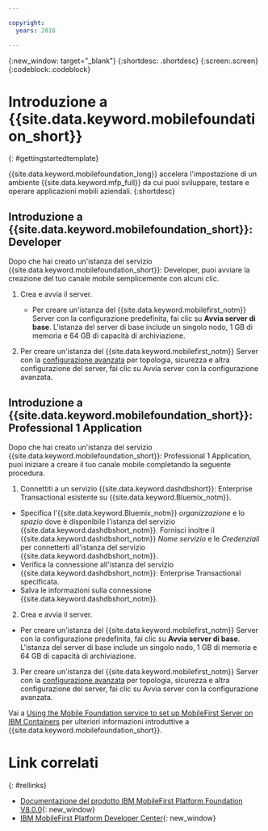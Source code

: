 ```yaml
---

copyright:
  years: 2016

---
```


{:new_window: target="_blank"}
{:shortdesc: .shortdesc}
{:screen:.screen}
{:codeblock:.codeblock}

# Introduzione a {{site.data.keyword.mobilefoundation_short}}

{: #gettingstartedtemplate}

{{site.data.keyword.mobilefoundation_long}} accelera l'impostazione di un ambiente {{site.data.keyword.mfp_full}} da cui puoi sviluppare, testare e operare applicazioni mobili aziendali.
{:shortdesc}

## Introduzione a {{site.data.keyword.mobilefoundation_short}}: Developer

Dopo che hai creato un'istanza del servizio {{site.data.keyword.mobilefoundation_short}}: Developer, puoi avviare la creazione del tuo canale mobile semplicemente con alcuni clic.

1.	Crea e avvia il server.
	*	Per creare un'istanza del {{site.data.keyword.mobilefirst_notm}} Server con la configurazione predefinita, fai clic su **Avvia server di base**.
		L'istanza del server di base include un singolo nodo,
1 GB di memoria e 64 GB di capacità di archiviazione.

2.	Per creare un'istanza del {{site.data.keyword.mobilefirst_notm}} Server con la [configurazione
avanzata](c_using_mfs_p1.html#using_mfs_advanced_p1) per topologia, sicurezza e altra configurazione del server, fai clic su Avvia server con la configurazione avanzata.

## Introduzione a {{site.data.keyword.mobilefoundation_short}}: Professional 1 Application

Dopo che hai creato un'istanza del servizio {{site.data.keyword.mobilefoundation_short}}: Professional 1 Application, puoi iniziare a creare il tuo canale mobile completando la seguente procedura.

1.  Connettiti a un servizio {{site.data.keyword.dashdbshort}}: Enterprise Transactional esistente su {{site.data.keyword.Bluemix_notm}}.
  * Specifica l'{{site.data.keyword.Bluemix_notm}} *organizzazione* e lo *spazio* dove è disponibile
l'istanza del servizio {{site.data.keyword.dashdbshort_notm}}.
Fornisci inoltre il {{site.data.keyword.dashdbshort_notm}} *Nome servizio* e le *Credenziali* per connetterti
all'istanza del servizio {{site.data.keyword.dashdbshort_notm}}.
  * Verifica la connessione all'istanza del servizio {{site.data.keyword.dashdbshort_notm}}: Enterprise Transactional specificata.
  * Salva le informazioni sulla connessione {{site.data.keyword.dashdbshort_notm}}.

2.  Crea e avvia il server.
  * Per creare un'istanza del {{site.data.keyword.mobilefirst_notm}} Server con la configurazione predefinita, fai clic su **Avvia server di base**.
		L'istanza del server di base include un singolo nodo,
1 GB di memoria e 64 GB di capacità di archiviazione.

3.  Per creare un'istanza del {{site.data.keyword.mobilefirst_notm}} Server con la [configurazione
avanzata](c_using_mfs_p2.html#using_mfs_advanced_p2) per topologia, sicurezza e altra configurazione del server, fai clic su Avvia server con la configurazione avanzata.

Vai a [Using the Mobile Foundation service to set up MobileFirst Server on IBM Containers](https://mobilefirstplatform.ibmcloud.com/tutorials/en/foundation/8.0/ibm-containers/using-mobile-foundation/) per ulteriori informazioni introduttive a {{site.data.keyword.mobilefoundation_short}}.

# Link correlati
{: #rellinks}

*	[Documentazione del prodotto IBM MobileFirst Platform Foundation V8.0.0](https://www.ibm.com/support/knowledgecenter/SSHS8R_8.0.0/wl_welcome.html){: new_window}
*	[IBM MobileFirst Platform Developer Center](https://mobilefirstplatform.ibmcloud.com){: new_window}
